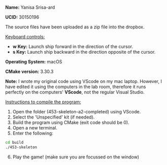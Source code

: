 <b>Name:</b> Yanisa Srisa-ard

<b>UCID:</b> 30150196

The source files have been uploaded as a zip file into the dropbox.

<u>Keyboard controls:</u>
* <b>w Key:</b> Launch ship forward in the direction of the cursor.
* <b>s Key:</b> Launch ship backward in the direction opposite of the cursor.

<b>Operating System:</b> macOS

<b>CMake version:</b> 3.30.3

<b>Note:</b> I wrote my original code using VScode on my mac laptop. However, I have edited it using the computers in the lab room, therefore it runs perfectly on the computers' <b>VScode</b>, not the regular Visual Studio.

<u>Instructions to compile the program:</u>
1. Open the folder (453-skeleton-a2-completed) using VScode.
2. Select the 'Unspecified' kit (if needed).
3. Build the program using CMake (exit code should be 0).
4. Open a new terminal.
5. Enter the following: 
```bash
cd build
./453-skeleton
```
6. Play the game! (make sure you are focussed on the window)
